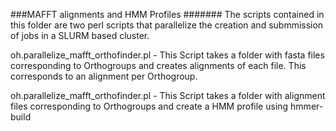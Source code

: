 ###MAFFT alignments and HMM Profiles #######
The scripts contained in this folder are two perl scripts that parallelize the creation and submmission of jobs in a SLURM based cluster.

oh.parallelize_mafft_orthofinder.pl - This Script takes a folder with fasta files corresponding to Orthogroups and creates alignments of each file. This corresponds to an alignment per Orthogroup.

oh.parallelize_mafft_orthofinder.pl - This Script takes a folder with alignment files corresponding to Orthogroups and create a HMM profile using hmmer-build 


